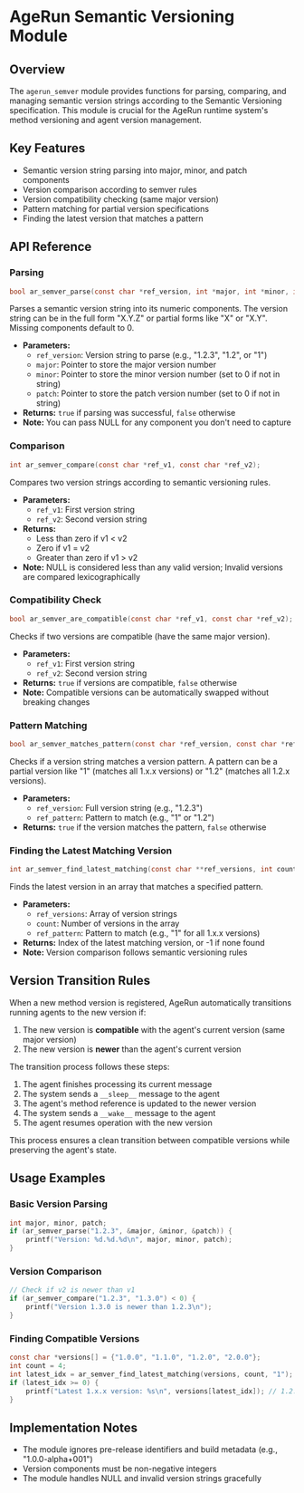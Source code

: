 # AgeRun Semantic Versioning Module

## Overview

The `agerun_semver` module provides functions for parsing, comparing, and managing semantic version strings according to the Semantic Versioning specification. This module is crucial for the AgeRun runtime system's method versioning and agent version management.

## Key Features

- Semantic version string parsing into major, minor, and patch components
- Version comparison according to semver rules
- Version compatibility checking (same major version)
- Pattern matching for partial version specifications
- Finding the latest version that matches a pattern

## API Reference

### Parsing

```c
bool ar_semver_parse(const char *ref_version, int *major, int *minor, int *patch);
```

Parses a semantic version string into its numeric components. The version string can be in the full form "X.Y.Z" or partial forms like "X" or "X.Y". Missing components default to 0.

- **Parameters:**
  - `ref_version`: Version string to parse (e.g., "1.2.3", "1.2", or "1")
  - `major`: Pointer to store the major version number
  - `minor`: Pointer to store the minor version number (set to 0 if not in string)
  - `patch`: Pointer to store the patch version number (set to 0 if not in string)
- **Returns:** `true` if parsing was successful, `false` otherwise
- **Note:** You can pass NULL for any component you don't need to capture

### Comparison

```c
int ar_semver_compare(const char *ref_v1, const char *ref_v2);
```

Compares two version strings according to semantic versioning rules.

- **Parameters:**
  - `ref_v1`: First version string
  - `ref_v2`: Second version string
- **Returns:**
  - Less than zero if v1 < v2
  - Zero if v1 = v2
  - Greater than zero if v1 > v2
- **Note:** NULL is considered less than any valid version; Invalid versions are compared lexicographically

### Compatibility Check

```c
bool ar_semver_are_compatible(const char *ref_v1, const char *ref_v2);
```

Checks if two versions are compatible (have the same major version).

- **Parameters:**
  - `ref_v1`: First version string
  - `ref_v2`: Second version string
- **Returns:** `true` if versions are compatible, `false` otherwise
- **Note:** Compatible versions can be automatically swapped without breaking changes

### Pattern Matching

```c
bool ar_semver_matches_pattern(const char *ref_version, const char *ref_pattern);
```

Checks if a version string matches a version pattern. A pattern can be a partial version like "1" (matches all 1.x.x versions) or "1.2" (matches all 1.2.x versions).

- **Parameters:**
  - `ref_version`: Full version string (e.g., "1.2.3")
  - `ref_pattern`: Pattern to match (e.g., "1" or "1.2")
- **Returns:** `true` if the version matches the pattern, `false` otherwise

### Finding the Latest Matching Version

```c
int ar_semver_find_latest_matching(const char **ref_versions, int count, const char *ref_pattern);
```

Finds the latest version in an array that matches a specified pattern.

- **Parameters:**
  - `ref_versions`: Array of version strings
  - `count`: Number of versions in the array
  - `ref_pattern`: Pattern to match (e.g., "1" for all 1.x.x versions)
- **Returns:** Index of the latest matching version, or -1 if none found
- **Note:** Version comparison follows semantic versioning rules

## Version Transition Rules

When a new method version is registered, AgeRun automatically transitions running agents to the new version if:

1. The new version is **compatible** with the agent's current version (same major version)
2. The new version is **newer** than the agent's current version

The transition process follows these steps:

1. The agent finishes processing its current message
2. The system sends a `__sleep__` message to the agent
3. The agent's method reference is updated to the newer version
4. The system sends a `__wake__` message to the agent
5. The agent resumes operation with the new version

This process ensures a clean transition between compatible versions while preserving the agent's state.

## Usage Examples

### Basic Version Parsing

```c
int major, minor, patch;
if (ar_semver_parse("1.2.3", &major, &minor, &patch)) {
    printf("Version: %d.%d.%d\n", major, minor, patch);
}
```

### Version Comparison

```c
// Check if v2 is newer than v1
if (ar_semver_compare("1.2.3", "1.3.0") < 0) {
    printf("Version 1.3.0 is newer than 1.2.3\n");
}
```

### Finding Compatible Versions

```c
const char *versions[] = {"1.0.0", "1.1.0", "1.2.0", "2.0.0"};
int count = 4;
int latest_idx = ar_semver_find_latest_matching(versions, count, "1");
if (latest_idx >= 0) {
    printf("Latest 1.x.x version: %s\n", versions[latest_idx]); // 1.2.0
}
```

## Implementation Notes

- The module ignores pre-release identifiers and build metadata (e.g., "1.0.0-alpha+001")
- Version components must be non-negative integers
- The module handles NULL and invalid version strings gracefully